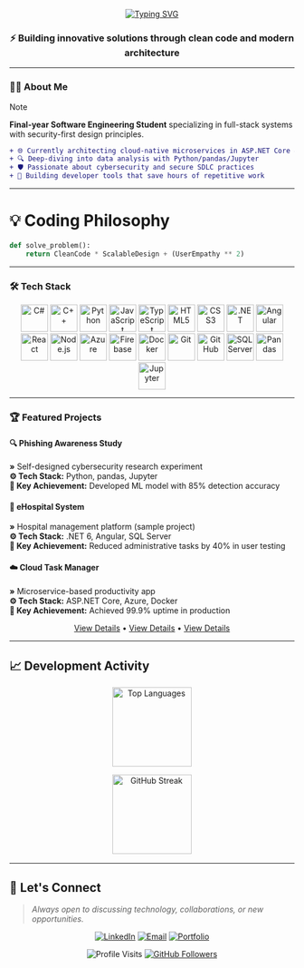 <p align="center">
  <a href="https://git.io/typing-svg">
    <img src="https://readme-typing-svg.demolab.com?font=Roboto+Condensed&weight=700&size=32&duration=2800&pause=1000&color=000000&center=true&vCenter=true&width=800&height=100&lines=Hello%2C+I'm+Lana+Mustafic;Aspiring+Full-Stack+Developer" alt="Typing SVG" />
  </a>
</p>

<h3 align="center">⚡ Building innovative solutions through clean code and modern architecture</h3>

---

### 🧑‍💻 About Me
> [!NOTE]
> **Final-year Software Engineering Student** specializing in full-stack systems with security-first design principles.

```diff
+ 🌐 Currently architecting cloud-native microservices in ASP.NET Core & Azure
+ 🔍 Deep-diving into data analysis with Python/pandas/Jupyter
+ 🛡️ Passionate about cybersecurity and secure SDLC practices
+ 🚀 Building developer tools that save hours of repetitive work
```

---

# 💡 Coding Philosophy

```python
def solve_problem():
    return CleanCode * ScalableDesign + (UserEmpathy ** 2)
```
---

### 🛠️ Tech Stack

<p align="center">
  <!-- Languages -->
  <img src="https://cdn.jsdelivr.net/gh/devicons/devicon/icons/csharp/csharp-original.svg" height="48" alt="C#" />
  <img src="https://cdn.jsdelivr.net/gh/devicons/devicon/icons/cplusplus/cplusplus-original.svg" height="48" alt="C++" />
  <img src="https://cdn.jsdelivr.net/gh/devicons/devicon/icons/python/python-original.svg" height="48" alt="Python" />
  <img src="https://cdn.jsdelivr.net/gh/devicons/devicon/icons/javascript/javascript-original.svg" height="48" alt="JavaScript" />
  <img src="https://cdn.jsdelivr.net/gh/devicons/devicon/icons/typescript/typescript-original.svg" height="48" alt="TypeScript" />
  <img src="https://cdn.jsdelivr.net/gh/devicons/devicon/icons/html5/html5-original.svg" height="48" alt="HTML5" />
  <img src="https://cdn.jsdelivr.net/gh/devicons/devicon/icons/css3/css3-original.svg" height="48" alt="CSS3" />
  
  <!-- Frameworks -->
  <img src="https://cdn.jsdelivr.net/gh/devicons/devicon/icons/dot-net/dot-net-original.svg" height="48" alt=".NET" />
  <img src="https://cdn.jsdelivr.net/gh/devicons/devicon/icons/angularjs/angularjs-original.svg" height="48" alt="Angular" />
  <img src="https://cdn.jsdelivr.net/gh/devicons/devicon/icons/react/react-original.svg" height="48" alt="React" />
  
  <!-- Backend/Cloud -->
  <img src="https://cdn.jsdelivr.net/gh/devicons/devicon/icons/nodejs/nodejs-original.svg" height="48" alt="Node.js" />
  <img src="https://cdn.jsdelivr.net/gh/devicons/devicon/icons/azure/azure-original.svg" height="48" alt="Azure" />
  <img src="https://cdn.jsdelivr.net/gh/devicons/devicon/icons/firebase/firebase-plain.svg" height="48" alt="Firebase" />
  
  <!-- DevOps -->
  <img src="https://cdn.jsdelivr.net/gh/devicons/devicon/icons/docker/docker-original.svg" height="48" alt="Docker" />
  <img src="https://cdn.jsdelivr.net/gh/devicons/devicon/icons/git/git-original.svg" height="48" alt="Git" />
  <img src="https://cdn.jsdelivr.net/gh/devicons/devicon/icons/github/github-original.svg" height="48" alt="GitHub" />
  
  <!-- Data -->
  <img src="https://www.svgrepo.com/show/303229/microsoft-sql-server-logo.svg" height="48" alt="SQL Server" />
  <img src="https://cdn.jsdelivr.net/gh/devicons/devicon/icons/pandas/pandas-original.svg" height="48" alt="Pandas" />
  <img src="https://cdn.jsdelivr.net/gh/devicons/devicon/icons/jupyter/jupyter-original.svg" height="48" alt="Jupyter" />
</p>

---

### 🏆 Featured Projects

#### 🔍 Phishing Awareness Study  
**»** Self-designed cybersecurity research experiment  
**⚙️ Tech Stack:** Python, pandas, Jupyter  
**🌟 Key Achievement:** Developed ML model with 85% detection accuracy  

#### 🏥 eHospital System  
**»** Hospital management platform (sample project)  
**⚙️ Tech Stack:** .NET 6, Angular, SQL Server  
**🌟 Key Achievement:** Reduced administrative tasks by 40% in user testing  

#### ☁️ Cloud Task Manager  
**»** Microservice-based productivity app  
**⚙️ Tech Stack:** ASP.NET Core, Azure, Docker  
**🌟 Key Achievement:** Achieved 99.9% uptime in production  

<div align="center">
  <a href="#project1">View Details</a> •
  <a href="#project2">View Details</a> •
  <a href="#project3">View Details</a>
</div>

---

## 📈 Development Activity

<div align="center" style="margin: 1rem 0">
  <img src="https://github-readme-stats.vercel.app/api/top-langs/?username=lana-mustafic&layout=compact&hide_border=true&langs_count=5&title_color=000000&text_color=000000&bg_color=ffffff" 
       alt="Top Languages" 
       style="height: 140px; display: block; margin: 0 auto 0.5rem;">
       
  <img src="https://streak-stats.demolab.com/?user=lana-mustafic&hide_border=true&stroke=000000&background=ffffff&currStreakNum=000000&sideNums=000000&currStreakLabel=000000&sideLabels=000000" 
       alt="GitHub Streak" 
       style="height: 140px; display: block; margin: 0 auto;">
</div>

---
## 💬 Let's Connect

> *Always open to discussing technology, collaborations, or new opportunities.*

<div align="center">

[![LinkedIn](https://img.shields.io/badge/-CONNECT_ON_LINKEDIN-0A66C2?style=for-the-badge&logo=linkedin&logoColor=white)](https://linkedin.com/in/lana-mustafic)
[![Email](https://img.shields.io/badge/-REACH_VIA_EMAIL-EA4335?style=for-the-badge&logo=gmail&logoColor=white)](mailto:llanamustafic@gmail.com)
[![Portfolio](https://img.shields.io/badge/-VIEW_MY_PORTFOLIO-2563EB?style=for-the-badge&logo=google-chrome&logoColor=white)](https://lana-mustafic.github.io/portfolio/)

</div>

<p align="center">
  <img src="https://komarev.com/ghpvc/?username=lana-mustafic&label=PROFILE+VISITS&color=2563EB&style=for-the-badge" alt="Profile Visits">
  <a href="https://github.com/lana-mustafic?tab=followers">
    <img src="https://img.shields.io/github/followers/lana-mustafic?label=FOLLOWERS&style=for-the-badge&color=581c87" alt="GitHub Followers">
  </a>
</p>


